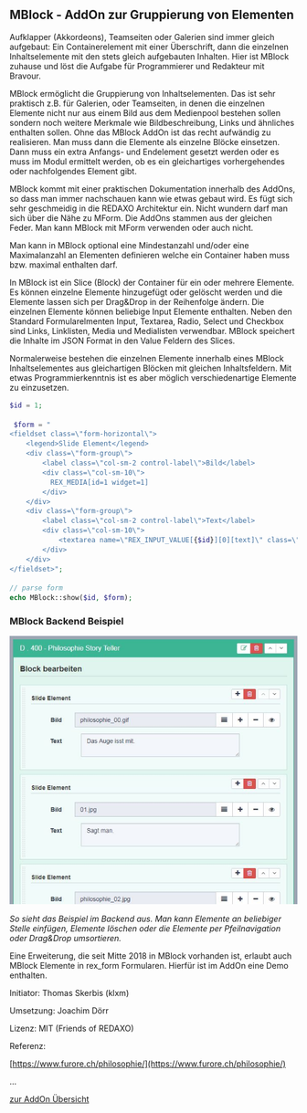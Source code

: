 ## MBlock - AddOn zur Gruppierung von Elementen

Aufklapper (Akkordeons), Teamseiten oder Galerien sind immer gleich aufgebaut: Ein Containerelement mit einer Überschrift, dann die einzelnen Inhaltselemente mit den stets gleich aufgebauten Inhalten. Hier ist MBlock zuhause und löst die Aufgabe für Programmierer und Redakteur mit Bravour.

MBlock ermöglicht die Gruppierung von Inhaltselementen. Das ist sehr praktisch z.B. für Galerien, oder Teamseiten, in denen die einzelnen Elemente nicht nur aus einem Bild aus dem Medienpool bestehen sollen sondern noch weitere Merkmale wie Bildbeschreibung, Links und ähnliches enthalten sollen. Ohne das MBlock AddOn ist das recht aufwändig zu realisieren. Man muss dann die Elemente als einzelne Blöcke einsetzen. Dann muss ein extra Anfangs- und Endelement gesetzt werden oder es muss im Modul ermittelt werden, ob es ein gleichartiges vorhergehendes oder nachfolgendes Element gibt.

MBlock kommt mit einer praktischen Dokumentation innerhalb des AddOns, so dass man immer nachschauen kann wie etwas gebaut wird. Es fügt sich sehr geschmeidig in die REDAXO Architektur ein. Nicht wundern darf man sich über die Nähe zu MForm. Die AddOns stammen aus der gleichen Feder. Man kann MBlock mit MForm verwenden oder auch nicht.

Man kann in MBlock optional eine Mindestanzahl und/oder eine Maximalanzahl an Elementen definieren welche ein Container haben muss bzw. maximal enthalten darf.

In MBlock ist ein Slice (Block) der Container für ein oder mehrere Elemente. Es können einzelne Elemente hinzugefügt oder gelöscht werden und die Elemente lassen sich per Drag&Drop in der Reihenfolge ändern. Die einzelnen Elemente können beliebige Input Elemente enthalten. Neben den Standard Formularelmenten Input, Textarea, Radio, Select und Checkbox sind Links, Linklisten, Media und Medialisten verwendbar. MBlock speichert die Inhalte im JSON Format in den Value Feldern des Slices.

Normalerweise bestehen die einzelnen Elemente innerhalb eines MBlock Inhaltselementes aus gleichartigen Blöcken mit gleichen Inhaltsfeldern. Mit etwas Programmierkenntnis ist es aber möglich verschiedenartige Elemente zu einzusetzen.

```php
$id = 1;

 $form = "
<fieldset class=\"form-horizontal\">
    <legend>Slide Element</legend>        
    <div class=\"form-group\">
        <label class=\"col-sm-2 control-label\">Bild</label>
        <div class=\"col-sm-10\">
          REX_MEDIA[id=1 widget=1]
        </div>
    </div>
    <div class=\"form-group\">
        <label class=\"col-sm-2 control-label\">Text</label>
        <div class=\"col-sm-10\">
            <textarea name=\"REX_INPUT_VALUE[{$id}][0][text]\" class=\"form-control\"></textarea>
        </div>
    </div>   
</fieldset>";
        
// parse form
echo MBlock::show($id, $form);
```

### MBlock Backend Beispiel

<img src="images/mblock-backend-beispiel.JPG" alt="MBlock Beispiel im Backend">

_So sieht das Beispiel im Backend aus. Man kann Elemente an beliebiger Stelle einfügen, Elemente löschen oder die Elemente per Pfeilnavigation oder Drag&Drop umsortieren._

Eine Erweiterung, die seit Mitte 2018 in MBlock vorhanden ist, erlaubt auch MBlock Elemente in rex_form Formularen. Hierfür ist im AddOn eine Demo enthalten.

Initiator: Thomas Skerbis (klxm)

Umsetzung: Joachim Dörr

Lizenz: MIT (Friends of REDAXO)

Referenz:

[https://www.furore.ch/philosophie/](https://www.furore.ch/philosophie/)

...

[zur AddOn Übersicht](/redaxo-addons/)